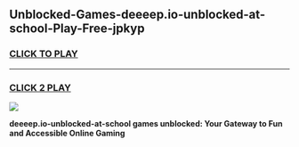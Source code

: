 
## Unblocked-Games-deeeep.io-unblocked-at-school-Play-Free-jpkyp
<h3>
<a href="https://premium76.site?title=deeeep.io-unblocked-at-school&ref=10A">CLICK TO PLAY</a></h3>
<hr>

<h3>
<a href="https://premium76.site?title=deeeep.io-unblocked-at-school&ref=10A">CLICK 2 PLAY</a>
  
</h3>

<a href="https://premium76.site?title=deeeep.io-unblocked-at-school&ref=10A"><img src="https://clearcache.store/games.png"></a>


**deeeep.io-unblocked-at-school games unblocked: Your Gateway to Fun and Accessible Online Gaming**
